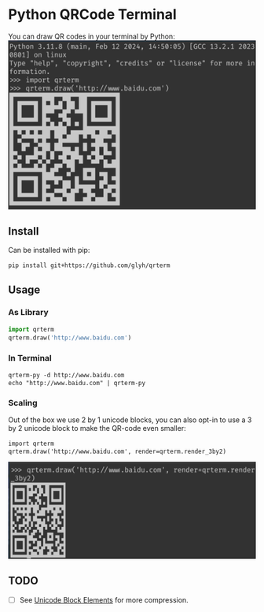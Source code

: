 # Python QRCode Terminal
You can draw QR codes in your terminal by Python:
![Py QrCode](./example/screenshot_2by1.png)

## Install
Can be installed with pip:
``` shell
pip install git+https://github.com/glyh/qrterm
```

## Usage

### As Library
```python
import qrterm
qrterm.draw('http://www.baidu.com')
```

### In Terminal
``` shell
qrterm-py -d http://www.baidu.com
echo "http://www.baidu.com" | qrterm-py
```

### Scaling
Out of the box we use 2 by 1 unicode blocks, you can also opt-in to use a 3 by 2 unicode block to make the QR-code even smaller:

```
import qrterm
qrterm.draw('http://www.baidu.com', render=qrterm.render_3by2)
```

![Py QrCode](./example/screenshot_3by2.png)

## TODO
- [ ] See [Unicode Block Elements](https://en.wikipedia.org/wiki/Block_Elements) for more compression.

